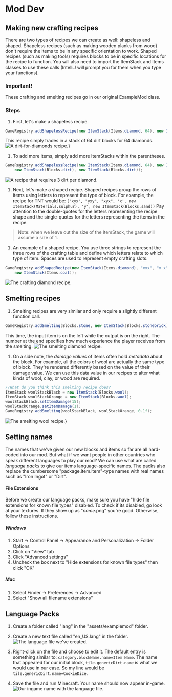 # Mod Dev

## Making new crafting recipes

There are two types of recipes we can create as well: shapeless and shaped. Shapeless recipes (such as making wooden planks from wood) don't require the items to be in any specific orientation to work. Shaped recipes (such as making tools) requires blocks to be in specific locations for the recipe to function. You will also need to import the ItemStack and Items classes to use these calls (IntelliJ will prompt you for them when you type your functions).

### Important!
These crafting and smelting recipes go in our original ExampleMod class.

### Steps

1. First, let's make a shapeless recipe.
```java
GameRegistry.addShapelessRecipe(new ItemStack(Items.diamond, 64), new ItemStack(Blocks.dirt));
```
This recipe simply trades in a stack of 64 dirt blocks for 64 diamonds.
![A dirt-for-diamonds recipe.}](../sequence_4/images/section_4/recipe_dirt_single.png)

1. To add more items, simply add more ItemStacks within the parentheses.
```java
GameRegistry.addShapelessRecipe(new ItemStack(Items.diamond, 64), new ItemStack(Blocks.dirt),
    new ItemStack(Blocks.dirt), new ItemStack(Blocks.dirt));
```
![A recipe that requires 3 dirt per diamond.](../sequence_4/images/section_4/recipe_dirt_triple.png)

1. Next, let's make a shaped recipe. Shaped recipes group the rows of items using letters to represent the type of block. For example, the recipe for TNT would be: `("xyx", "yxy", "xyx", 'x', new ItemStack(Materials.sulphur), 'y', new ItemStack(Blocks.sand))` Pay attention to the double-quotes for the letters representing the recipe shape and the single-quotes for the letters representing the items in the recipe.
> Note: when we leave out the size of the ItemStack, the game will assume a size of 1.

1. An example of a shaped recipe. You use three strings to represent the three rows of the crafting table and define which letters relate to which type of item. Spaces are used to represent empty crafting slots.
```java
GameRegistry.addShapedRecipe(new ItemStack(Items.diamond), "xxx", "x x", "xxx", 'x',
    new ItemStack(Items.coal));
```
![The crafting diamond recipe.](../sequence_4/images/section_4/recipe_coal.png)

## Smelting recipes

1. Smelting recipes are very similar and only require a slightly different function call.
```java
GameRegistry.addSmelting(Blocks.stone, new ItemStack(Blocks.stonebrick), 0.1f);
```
This time, the input item is on the left while the output is on the right. The number at the end specifies how much experience the player receives from the smelting.
![The smelting diamond recipe.](../sequence_4/images/section_4/smelting_stone.png)

1. On a side note, the _damage values_ of items often hold _metadata_ about the block. For example, all the colors of wool are actually the same type of block. They're rendered differently based on the value of their damage value. We can use this data value in our recipes to alter what kinds of wool, clay, or wood are required.
```java
//What do you think this smelting recipe does?
ItemStack woolStackBlack = new ItemStack(Blocks.wool);
ItemStack woolStackOrange = new ItemStack(Blocks.wool);
woolStackBlack.setItemDamage(15);
woolStackOrange.setItemDamage(1);
GameRegistry.addSmelting(woolStackBlack, woolStackOrange, 0.1f);
```
![The smelting wool recipe.}](../sequence_4/images/section_4/smelting_wool.png)

## Setting names
The names that we've given our new blocks and items so far are all hard-coded into our mod. But what if we want people in other countries who speak different languages to play our mod? We can use what are called _language packs_ to give our items language-specific names. The packs also replace the cumbersome "package.item.item"-type names with real names such as "Iron Ingot" or "Dirt".

#### File Extensions
Before we create our language packs, make sure you have "hide file extensions for known file types" disabled. To check if its disabled, go look at your textures.  If they show up as "_name_.png" you're good.  Otherwise, follow these instructions.  

##### Windows
1. Start -> Control Panel -> Appearance and Personalization -> Folder Options
2. Click on "View" tab
3. Click "Advanced settings"
4. Uncheck the box next to "Hide extensions for known file types" then click "OK"

##### Mac
1. Select Finder -> Preferences -> Advanced
2. Select "Show all filename extensions"

## Language Packs
1. Create a folder called "lang" in the "assets/examplemod" folder.

1. Create a new text file called "en_US.lang" in the folder.
![The language file we've created.](../sequence_4/images/section_4/lang_folder.png)

1. Right-click on the file and choose to edit it. The default entry is something similar to: ```category.blockName.name=Item Name```. The name that appeared for our initial block, `tile.genericDirt.name` is what we would use in our case. So my line would be `tile.genericDirt.name=CookieDice`.

1. Save the file and run Minecraft. Your name should now appear in-game.
![Our ingame name with the language file.](../sequence_4/images/section_4/lang_block.png)
